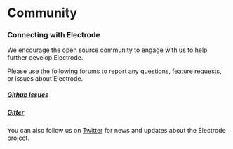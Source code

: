 # Community

### Connecting with Electrode

We encourage the open source community to engage with us to help further develop Electrode.

Please use the following forums to report any questions, feature requests, or issues about Electrode.

##### [Github Issues](https://github.com/electrode-io/electrode/issues)

##### [Gitter](https://gitter.im/electrode-io/electrode)

You can also follow us on [Twitter](https://twitter.com/electrode_io) for news and updates about the Electrode project.
